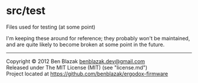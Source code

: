 # src/test
Files used for testing (at some point)

I'm keeping these around for reference; they probably won't be maintained, and
are quite likely to become broken at some point in the future.

-------------------------------------------------------------------------------

Copyright &copy; 2012 Ben Blazak <benblazak.dev@gmail.com>  
Released under The MIT License (MIT) (see "license.md")  
Project located at <https://github.com/benblazak/ergodox-firmware>

